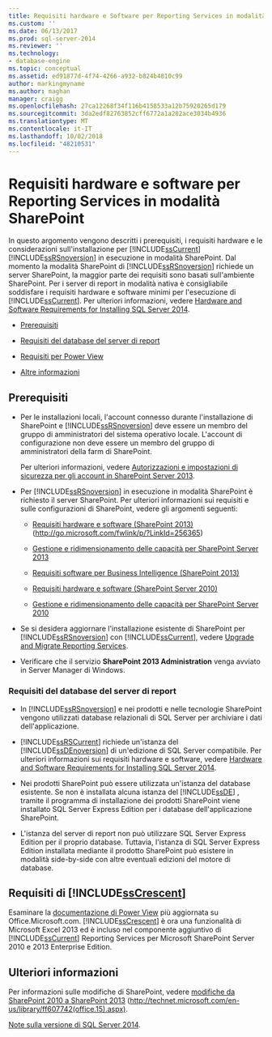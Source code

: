 ```yaml
---
title: Requisiti hardware e Software per Reporting Services in modalità SharePoint | Microsoft Docs
ms.custom: ''
ms.date: 06/13/2017
ms.prod: sql-server-2014
ms.reviewer: ''
ms.technology:
- database-engine
ms.topic: conceptual
ms.assetid: ed91877d-4f74-4266-a932-b824b4810c99
author: markingmyname
ms.author: maghan
manager: craigg
ms.openlocfilehash: 27ca12268f34f116b4158533a12b75920265d179
ms.sourcegitcommit: 3da2edf82763852cff6772a1a282ace3034b4936
ms.translationtype: MT
ms.contentlocale: it-IT
ms.lasthandoff: 10/02/2018
ms.locfileid: "48210531"
---
```

# <a name="hardware-and-software-requirements-for-reporting-services-in-sharepoint-mode"></a>Requisiti hardware e software per Reporting Services in modalità SharePoint
  In questo argomento vengono descritti i prerequisiti, i requisiti hardware e le considerazioni sull'installazione per [!INCLUDE[ssCurrent](../../includes/sscurrent-md.md)] [!INCLUDE[ssRSnoversion](../../includes/ssrsnoversion-md.md)] in esecuzione in modalità SharePoint. Dal momento la modalità SharePoint di [!INCLUDE[ssRSnoversion](../../includes/ssrsnoversion-md.md)] richiede un server SharePoint, la maggior parte dei requisiti sono basati sull'ambiente SharePoint. Per i server di report in modalità nativa è consigliabile soddisfare i requisiti hardware e software minimi per l'esecuzione di [!INCLUDE[ssCurrent](../../includes/sscurrent-md.md)]. Per ulteriori informazioni, vedere [Hardware and Software Requirements for Installing SQL Server 2014](hardware-and-software-requirements-for-installing-sql-server.md).  
  
-   [Prerequisiti](#bkmk_prereq)  
  
-   [Requisiti del database del server di report](#bkmk_report_server_database)  
  
-   [Requisiti per Power View](#bkmk_powerview)  
  
-   [Altre informazioni](#bkmk_more_information)  
  
##  <a name="bkmk_prereq"></a> Prerequisiti  
  
-   Per le installazioni locali, l'account connesso durante l'installazione di SharePoint e [!INCLUDE[ssRSnoversion](../../includes/ssrsnoversion-md.md)] deve essere un membro del gruppo di amministratori del sistema operativo locale. L'account di configurazione non deve essere un membro del gruppo di amministratori della farm di SharePoint.  
  
     Per ulteriori informazioni, vedere [Autorizzazioni e impostazioni di sicurezza per gli account in SharePoint Server 2013](http://technet.microsoft.com/library/cc678863.aspx).  
  
-   Per [!INCLUDE[ssRSnoversion](../../includes/ssrsnoversion-md.md)] in esecuzione in modalità SharePoint è richiesto il server SharePoint. Per ulteriori informazioni sui requisiti e sulle configurazioni di SharePoint, vedere gli argomenti seguenti:  
  
    -   [Requisiti hardware e software (SharePoint 2013)](http://go.microsoft.com/fwlink/p/?LinkId=256365) (http://go.microsoft.com/fwlink/p/?LinkId=256365)  
  
    -   [Gestione e ridimensionamento delle capacità per SharePoint Server 2013](http://technet.microsoft.com/library/cc261700.aspx)  
  
    -   [Requisiti software per Business Intelligence (SharePoint 2013)](http://go.microsoft.com/fwlink/p/?LinkId=256367)  
  
    -   [Requisiti hardware e software (SharePoint Server 2010)](http://technet.microsoft.com/library/cc262485\(v=office.14\))  
  
    -   [Gestione e ridimensionamento delle capacità per SharePoint Server 2010](http://technet.microsoft.com/library/cc261700.aspx\(v=office.14\))  
  
-   Se si desidera aggiornare l'installazione esistente di SharePoint per [!INCLUDE[ssRSnoversion](../../includes/ssrsnoversion-md.md)] con [!INCLUDE[ssCurrent](../../includes/sscurrent-md.md)], vedere [Upgrade and Migrate Reporting Services](../../reporting-services/install-windows/upgrade-and-migrate-reporting-services.md).  
  
-   Verificare che il servizio **SharePoint 2013 Administration** venga avviato in Server Manager di Windows.  
  
###  <a name="bkmk_report_server_database"></a> Requisiti del database del server di report  
  
-   In [!INCLUDE[ssRSnoversion](../../includes/ssrsnoversion-md.md)] e nei prodotti e nelle tecnologie SharePoint vengono utilizzati database relazionali di SQL Server per archiviare i dati dell'applicazione.  
  
-   [!INCLUDE[ssRSCurrent](../../includes/ssrscurrent-md.md)] richiede un'istanza del [!INCLUDE[ssDEnoversion](../../includes/ssdenoversion-md.md)] di un'edizione di SQL Server compatibile. Per ulteriori informazioni sui requisiti hardware e software, vedere [Hardware and Software Requirements for Installing SQL Server 2014](hardware-and-software-requirements-for-installing-sql-server.md).  
  
-   Nei prodotti SharePoint può essere utilizzata un'istanza del database esistente. Se non è installata alcuna istanza del [!INCLUDE[ssDE](../../includes/ssde-md.md)] , tramite il programma di installazione dei prodotti SharePoint viene installato SQL Server Express Edition per i database dell'applicazione SharePoint.  
  
-   L'istanza del server di report non può utilizzare SQL Server Express Edition per il proprio database. Tuttavia, l'istanza di SQL Server Express Edition installata mediante il prodotto SharePoint può esistere in modalità side-by-side con altre eventuali edizioni del motore di database.  
  
##  <a name="bkmk_powerview"></a> Requisiti di [!INCLUDE[ssCrescent](../../includes/sscrescent-md.md)]  
 Esaminare la [documentazione di Power View](http://office.microsoft.com/excel-help/power-view-explore-visualize-and-present-your-data-HA102835634.aspx) più aggiornata su Office.Microsoft.com. [!INCLUDE[ssCrescent](../../includes/sscrescent-md.md)] è ora una funzionalità di Microsoft Excel 2013 ed è incluso nel componente aggiuntivo di [!INCLUDE[ssCurrent](../../includes/sscurrent-md.md)] Reporting Services per Microsoft SharePoint Server 2010 e 2013 Enterprise Edition.  
  
##  <a name="bkmk_more_information"></a> Ulteriori informazioni  
 Per informazioni sulle modifiche di SharePoint, vedere [modifiche da SharePoint 2010 a SharePoint 2013](http://technet.microsoft.com/library/ff607742\(office.15\).aspx) (http://technet.microsoft.com/en-us/library/ff607742(office.15).aspx).  
  
 [Note sulla versione di SQL Server 2014](http://go.microsoft.com/fwlink/?LinkID=296445).  
  
  
